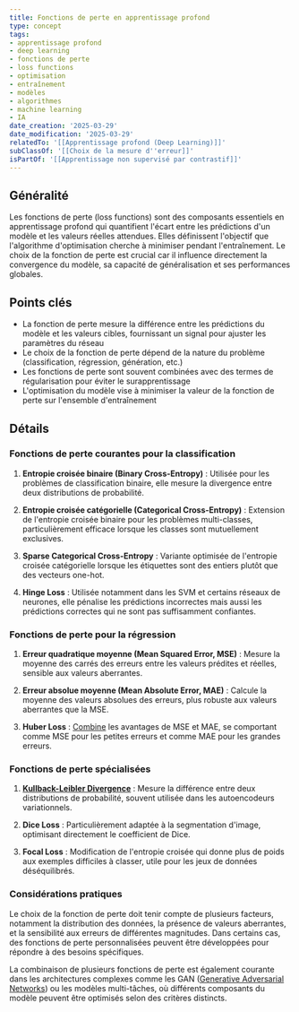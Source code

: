 ```yaml
---
title: Fonctions de perte en apprentissage profond
type: concept
tags:
- apprentissage profond
- deep learning
- fonctions de perte
- loss functions
- optimisation
- entraînement
- modèles
- algorithmes
- machine learning
- IA
date_creation: '2025-03-29'
date_modification: '2025-03-29'
relatedTo: '[[Apprentissage profond (Deep Learning)]]'
subClassOf: '[[Choix de la mesure d''erreur]]'
isPartOf: '[[Apprentissage non supervisé par contrastif]]'
---
```

## Généralité

Les fonctions de perte (loss functions) sont des composants essentiels en apprentissage profond qui quantifient l'écart entre les prédictions d'un modèle et les valeurs réelles attendues. Elles définissent l'objectif que l'algorithme d'optimisation cherche à minimiser pendant l'entraînement. Le choix de la fonction de perte est crucial car il influence directement la convergence du modèle, sa capacité de généralisation et ses performances globales.

## Points clés

- La fonction de perte mesure la différence entre les prédictions du modèle et les valeurs cibles, fournissant un signal pour ajuster les paramètres du réseau
- Le choix de la fonction de perte dépend de la nature du problème (classification, régression, génération, etc.)
- Les fonctions de perte sont souvent combinées avec des termes de régularisation pour éviter le surapprentissage
- L'optimisation du modèle vise à minimiser la valeur de la fonction de perte sur l'ensemble d'entraînement

## Détails

### Fonctions de perte courantes pour la classification

1. **Entropie croisée binaire (Binary Cross-Entropy)** : Utilisée pour les problèmes de classification binaire, elle mesure la divergence entre deux distributions de probabilité.
   
2. **Entropie croisée catégorielle (Categorical Cross-Entropy)** : Extension de l'entropie croisée binaire pour les problèmes multi-classes, particulièrement efficace lorsque les classes sont mutuellement exclusives.

3. **Sparse Categorical Cross-Entropy** : Variante optimisée de l'entropie croisée catégorielle lorsque les étiquettes sont des entiers plutôt que des vecteurs one-hot.

4. **Hinge Loss** : Utilisée notamment dans les SVM et certains réseaux de neurones, elle pénalise les prédictions incorrectes mais aussi les prédictions correctes qui ne sont pas suffisamment confiantes.

### Fonctions de perte pour la régression

1. **Erreur quadratique moyenne (Mean Squared Error, MSE)** : Mesure la moyenne des carrés des erreurs entre les valeurs prédites et réelles, sensible aux valeurs aberrantes.

2. **Erreur absolue moyenne (Mean Absolute Error, MAE)** : Calcule la moyenne des valeurs absolues des erreurs, plus robuste aux valeurs aberrantes que la MSE.

3. **Huber Loss** : [Combine](https://fr.wikipedia.org/wiki/Combine) les avantages de MSE et MAE, se comportant comme MSE pour les petites erreurs et comme MAE pour les grandes erreurs.

### Fonctions de perte spécialisées

1. **[Kullback-Leibler Divergence](https://fr.wikipedia.org/wiki/Kullback-Leibler_Divergence)** : Mesure la différence entre deux distributions de probabilité, souvent utilisée dans les autoencodeurs variationnels.

2. **Dice Loss** : Particulièrement adaptée à la segmentation d'image, optimisant directement le coefficient de Dice.

3. **Focal Loss** : Modification de l'entropie croisée qui donne plus de poids aux exemples difficiles à classer, utile pour les jeux de données déséquilibrés.

### Considérations pratiques

Le choix de la fonction de perte doit tenir compte de plusieurs facteurs, notamment la distribution des données, la présence de valeurs aberrantes, et la sensibilité aux erreurs de différentes magnitudes. Dans certains cas, des fonctions de perte personnalisées peuvent être développées pour répondre à des besoins spécifiques.

La combinaison de plusieurs fonctions de perte est également courante dans les architectures complexes comme les GAN ([Generative Adversarial Networks](https://fr.wikipedia.org/wiki/Generative_Adversarial_Networks)) ou les modèles multi-tâches, où différents composants du modèle peuvent être optimisés selon des critères distincts.
